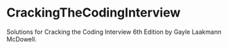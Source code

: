 # CrackingTheCodingInterview
Solutions for Cracking the Coding Interview 6th Edition by Gayle Laakmann McDowell.